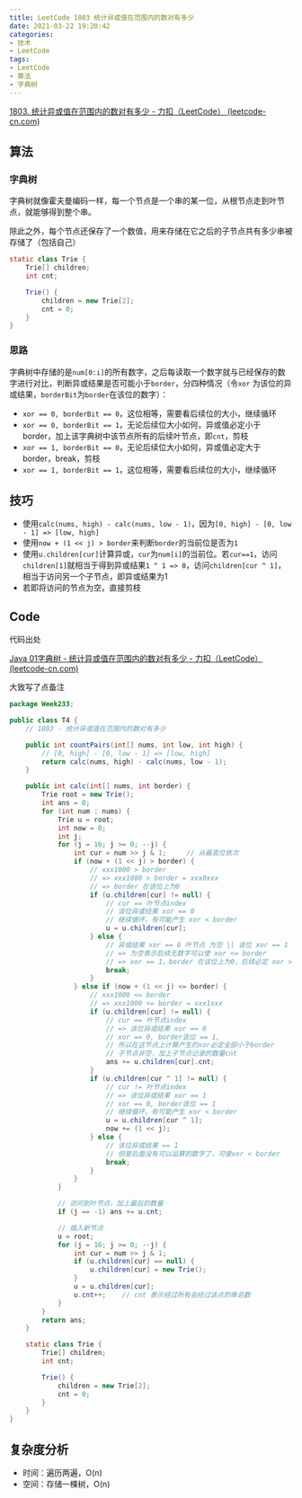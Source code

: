 ```yaml
---
title: LeetCode 1803 统计异或值在范围内的数对有多少
date: 2021-03-22 19:20:42
categories: 
- 技术
- LeetCode
tags:
- LeetCode
- 算法
- 字典树
---
```


[1803. 统计异或值在范围内的数对有多少 - 力扣（LeetCode） (leetcode-cn.com)](https://leetcode-cn.com/problems/count-pairs-with-xor-in-a-range/)

## 算法

### 字典树

字典树就像霍夫曼编码一样，每一个节点是一个串的某一位，从根节点走到叶节点，就能够得到整个串。

除此之外，每个节点还保存了一个数值，用来存储在它之后的子节点共有多少串被存储了（包括自己）

<!--more-->

```java
static class Trie {
    Trie[] children;
    int cnt;

    Trie() {
        children = new Trie[2];
        cnt = 0;
    }
}
```

### 思路

字典树中存储的是`num[0:i]`的所有数字，之后每读取一个数字就与已经保存的数字进行对比，判断异或结果是否可能小于`border`，分四种情况（令`xor` 为该位的异或结果，`borderBit`为`border`在该位的数字）：

- `xor == 0, borderBit == 0`，这位相等，需要看后续位的大小，继续循环
- `xor == 0, borderBit == 1`，无论后续位大小如何，异或值必定小于border，加上该字典树中该节点所有的后续叶节点，即`cnt`，剪枝
- `xor == 1, borderBit == 0`，无论后续位大小如何，异或值必定大于border，break，剪枝
- `xor == 1, borderBit == 1`，这位相等，需要看后续位的大小，继续循环

## 技巧

- 使用`calc(nums, high) - calc(nums, low - 1)`，因为`[0, high] - [0, low - 1] => [low, high]`
- 使用`now + (1 << j) > border`来判断`border`的当前位是否为`1`
- 使用`u.children[cur]`计算异或，`cur`为`num[i]`的当前位。若`cur==1`，访问`children[1]`就相当于得到异或结果`1 ^ 1 => 0`，访问`children[cur ^ 1]`，相当于访问另一个子节点，即异或结果为1
- 若即将访问的节点为空，直接剪枝

## Code

代码出处

[Java 01字典树 - 统计异或值在范围内的数对有多少 - 力扣（LeetCode） (leetcode-cn.com)](https://leetcode-cn.com/problems/count-pairs-with-xor-in-a-range/solution/java-01zi-dian-shu-by-zanyjoker-tiwd/)

大致写了点备注

```java
package Week233;

public class T4 {
    // 1803 - 统计异或值在范围内的数对有多少

    public int countPairs(int[] nums, int low, int high) {
        // [0, high] - [0, low - 1] => [low, high]
        return calc(nums, high) - calc(nums, low - 1);
    }

    public int calc(int[] nums, int border) {
        Trie root = new Trie();
        int ans = 0;
        for (int num : nums) {
            Trie u = root;
            int now = 0;
            int j;
            for (j = 16; j >= 0; --j) {
                int cur = num >> j & 1;     // 从最高位依次
                if (now + (1 << j) > border) {
                    // xxx1000 > border
                    // => xxx1000 > border = xxx0xxx
                    // => border 在该位上为0
                    if (u.children[cur] != null) {
                        // cur == 叶节点index
                        // 该位异或结果 xor == 0
                        // 继续循环，有可能产生 xor < border
                        u = u.children[cur];
                    } else {
                        // 异或结果 xor == 0 叶节点 为空 || 该位 xor == 1
                        // => 为空表示后续无数字可以使 xor <= border
                        // => xor == 1，border 在该位上为0，后续必定 xor > border
                        break;
                    }
                } else if (now + (1 << j) <= border) {
                    // xxx1000 <= border
                    // => xxx1000 <= border = xxx1xxx
                    if (u.children[cur] != null) {
                        // cur == 叶节点index
                        // => 该位异或结果 xor == 0
                        // xor == 0, border该位 == 1,
                        // 所以在这节点上计算产生的xor必定全部小于border
                        // 子节点非空，加上子节点记录的数量cnt
                        ans += u.children[cur].cnt;
                    }
                    if (u.children[cur ^ 1] != null) {
                        // cur != 叶节点index
                        // => 该位异或结果 xor == 1
                        // xor == 0, border该位 == 1
                        // 继续循环，有可能产生 xor < border
                        u = u.children[cur ^ 1];
                        now += (1 << j);
                    } else {
                        // 该位异或结果 == 1
                        // 但是后面没有可以运算的数字了，可使xor < border
                        break;
                    }
                }
            }

            // 访问到叶节点，加上最后的数量
            if (j == -1) ans += u.cnt;

            // 插入新节点
            u = root;
            for (j = 16; j >= 0; --j) {
                int cur = num >> j & 1;
                if (u.children[cur] == null) {
                    u.children[cur] = new Trie();
                }
                u = u.children[cur];
                u.cnt++;    // cnt 表示经过所有会经过该点的串总数
            }
        }
        return ans;
    }

    static class Trie {
        Trie[] children;
        int cnt;

        Trie() {
            children = new Trie[2];
            cnt = 0;
        }
    }
}
```

## 复杂度分析

- 时间：遍历两遍，O(n)
- 空间：存储一棵树，O(n)